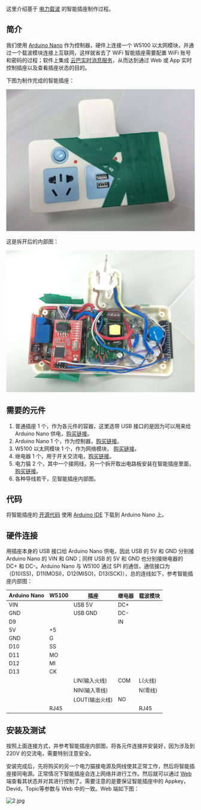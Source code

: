 这里介绍基于 [电力载波][1] 的智能插座制作过程。

简介
--------

我们使用 [Arduino Nano][2] 作为控制器，硬件上连接一个 W5100 以太网模块，并通过一个载波模块连接上互联网，这样就省去了 WiFi 智能插座需要配置 WiFi 账号和密码的过程；软件上集成 [云巴实时消息服务][3]，从而达到通过 Web 或 App 实时控制插座以及查看插座状态的目的。

下图为制作完成的智能插座：

![1.jpg](../images/1.jpg)

这是拆开后的内部图：

![2.jpg](../images/2.jpg)

需要的元件
--------

1. 普通插座 1 个，作为各元件的容器，这里选带 USB 接口的是因为可以用来给 Arduino Nano 供电，[购买链接][4]。
2. Arduino Nano 1 个，作为控制器，[购买链接][5]。
3. W5100 以太网模块 1 个，作为网络模块， [购买链接][6]。
4. 继电器 1 个，用于开关交流电，[购买链接][7]。
5. 电力猫 2 个，其中一个接网线，另一个拆开取出电路板安装在智能插座里面，[购买链接][8]。
6. 各种导线若干，见智能插座内部图。

代码
--------

将智能插座的 [开源代码][9] 使用 [Arduino IDE][10] 下载到 Arduino Nano 上。

硬件连接
--------

用插座本身的 USB 接口给 Arduino Nano 供电，因此 USB 的 5V 和 GND 分别接 Arduino Nano 的 VIN 和 GND；同样 USB 的 5V 和 GND 也分别接继电器的 DC+ 和 DC-。Arduino Nano 与 W5100 通过 SPI 的通信，通信接口为（D10(SS)，D11(MOSI)，D12(MISO)，D13(SCK)），总的连线如下，参考智能插座内部图：

| Arduino Nano | W5100 | 插座 | 继电器 | 载波模块 |
|--------|--------|--------|--------|--------|
| VIN |  | USB 5V | DC+ |  |
| GND |  | USB GND | DC- |  |
| D9 |  |  | IN |  |
| 5V | +5 |  |  |  |
| GND | G |  |  |  |
| D10 | SS |  |  |  |
| D11 | MO |  |  |  |
| D12 | MI |  |  |  |
| D13 | CK |  |  |  |
|  |  | LIN(输入火线) | COM | L(火线) |
|  |  | NIN(输入零线) |  | N(零线) |
|  |  | LOUT(输出火线) | NO |  |
|  | RJ45 |  |  | RJ45 |

安装及测试
------

按照上面连接方式，并参考智能插座内部图，将各元件连接并安装好，因为涉及到 220V 的交流电，需要特别注意安全。

安装完成后，先将购买的另一个电力猫接电源及网线使其正常工作，然后将智能插座接同电源。正常情况下智能插座会连上网络并进行工作。然后就可以通过 [Web][11] 端查看其状态并对其进行控制了。需要注意的是要保证智能插座中的 Appkey，Devid，Topic等参数与 Web 中的一致。Web 端如下图：

![2.jpg](../images/3.jpg)

[1]: http://baike.baidu.com/link?url=Ca4yLvcnBnkrDtn90-njvbcGyial1nmojsY_3XqFi2RbO0fYYXcSGliIn4_jKv3KnJ3kPpOujq-kJhfUrllB_a
[2]: https://www.arduino.cc/en/Main/ArduinoBoardNano
[3]: http://yunba.io
[4]: https://detail.tmall.com/item.htm?id=42672992236&spm=a1z09.2.0.0.BW6MaH&_u=m3u3sjdfaf3&skuId=72553390171
[5]: https://detail.tmall.com/item.htm?id=523757480736&spm=a1z09.2.0.0.YEN2J3&_u=m3u3sjd196f
[6]: https://item.taobao.com/item.htm?spm=a1z09.2.0.0.YEN2J3&id=45850454721&_u=m3u3sjd290e
[7]: https://detail.tmall.com/item.htm?id=39511836174&spm=a1z09.2.0.0.BW6MaH&_u=m3u3sjd3e42
[8]: http://item.jd.com/773860.html
[9]: https://github.com/shdxiang/yunba-smartoffice/blob/master/arduino/sketch_plug/sketch_plug.ino
[10]: https://www.arduino.cc/en/Main/Software
[11]: http://f1.yunba.io/yunba-plug-new/


